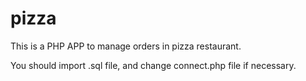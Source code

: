 # pizza

This is a PHP APP to manage orders in pizza restaurant.

You should import .sql file, and change connect.php file if necessary.
